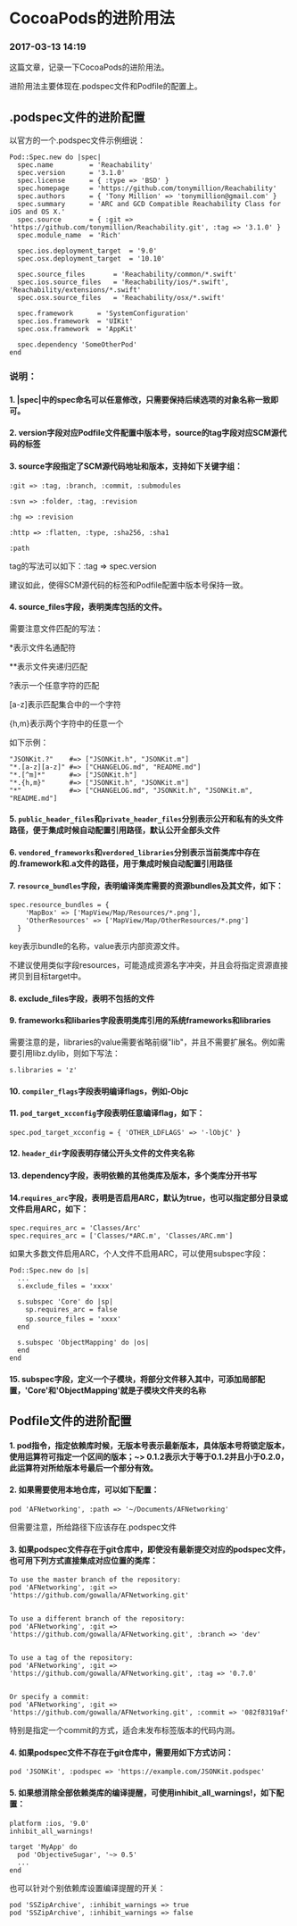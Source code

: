 # CocoaPods的进阶用法

### 2017-03-13 14:19

这篇文章，记录一下CocoaPods的进阶用法。

进阶用法主要体现在.podspec文件和Podfile的配置上。

## .podspec文件的进阶配置

以官方的一个.podspec文件示例细说：

```
Pod::Spec.new do |spec|
  spec.name         = 'Reachability'
  spec.version      = '3.1.0'
  spec.license      = { :type => 'BSD' }
  spec.homepage     = 'https://github.com/tonymillion/Reachability'
  spec.authors      = { 'Tony Million' => 'tonymillion@gmail.com' }
  spec.summary      = 'ARC and GCD Compatible Reachability Class for iOS and OS X.'
  spec.source       = { :git => 'https://github.com/tonymillion/Reachability.git', :tag => '3.1.0' }
  spec.module_name  = 'Rich'

  spec.ios.deployment_target  = '9.0'
  spec.osx.deployment_target  = '10.10'

  spec.source_files       = 'Reachability/common/*.swift'
  spec.ios.source_files   = 'Reachability/ios/*.swift', 'Reachability/extensions/*.swift'
  spec.osx.source_files   = 'Reachability/osx/*.swift'

  spec.framework      = 'SystemConfiguration'
  spec.ios.framework  = 'UIKit'
  spec.osx.framework  = 'AppKit'

  spec.dependency 'SomeOtherPod'
end
```
 
### 说明：
#### 1. |spec|中的spec命名可以任意修改，只需要保持后续选项的对象名称一致即可。

#### 2. version字段对应Podfile文件配置中版本号，source的tag字段对应SCM源代码的标签

#### 3. source字段指定了SCM源代码地址和版本，支持如下关键字组：

```
:git => :tag, :branch, :commit, :submodules

:svn => :folder, :tag, :revision

:hg => :revision

:http => :flatten, :type, :sha256, :sha1

:path
```
tag的写法可以如下：:tag => spec.version

建议如此，使得SCM源代码的标签和Podfile配置中版本号保持一致。

#### 4. source_files字段，表明类库包括的文件。

需要注意文件匹配的写法：

*表示文件名通配符

**表示文件夹递归匹配

?表示一个任意字符的匹配

[a-z]表示匹配集合中的一个字符

{h,m}表示两个字符中的任意一个

如下示例：

```
"JSONKit.?"    #=> ["JSONKit.h", "JSONKit.m"]
"*.[a-z][a-z]" #=> ["CHANGELOG.md", "README.md"]
"*.[^m]*"      #=> ["JSONKit.h"]
"*.{h,m}"      #=> ["JSONKit.h", "JSONKit.m"]
"*"            #=> ["CHANGELOG.md", "JSONKit.h", "JSONKit.m", "README.md"]
```

#### 5. ```public_header_files```和```private_header_files```分别表示公开和私有的头文件路径，便于集成时候自动配置引用路径，默认公开全部头文件

#### 6. ```vendored_frameworks```和```verdored_libraries```分别表示当前类库中存在的.framework和.a文件的路径，用于集成时候自动配置引用路径

#### 7. ```resource_bundles```字段，表明编译类库需要的资源bundles及其文件，如下：

```
spec.resource_bundles = {
    'MapBox' => ['MapView/Map/Resources/*.png'],
    'OtherResources' => ['MapView/Map/OtherResources/*.png']
  }
```

key表示bundle的名称，value表示内部资源文件。

不建议使用类似字段resources，可能造成资源名字冲突，并且会将指定资源直接拷贝到目标target中。

#### 8. exclude_files字段，表明不包括的文件

#### 9. frameworks和libaries字段表明类库引用的系统frameworks和libraries

需要注意的是，libraries的value需要省略前缀"lib"，并且不需要扩展名。例如需要引用libz.dylib，则如下写法：

```s.libraries = 'z'```
 

 

#### 10. ```compiler_flags```字段表明编译flags，例如-Objc

#### 11. ```pod_target_xcconfig```字段表明任意编译flag，如下：

```spec.pod_target_xcconfig = { 'OTHER_LDFLAGS' => '-lObjC' }```

#### 12. ```header_dir```字段表明存储公开头文件的文件夹名称

#### 13. dependency字段，表明依赖的其他类库及版本，多个类库分开书写

#### 14.```requires_arc```字段，表明是否启用ARC，默认为true，也可以指定部分目录或文件启用ARC，如下：

```
spec.requires_arc = 'Classes/Arc'
spec.requires_arc = ['Classes/*ARC.m', 'Classes/ARC.mm']
```

如果大多数文件启用ARC，个人文件不启用ARC，可以使用subspec字段：

```
Pod::Spec.new do |s|
  ...
  s.exclude_files = 'xxxx'

  s.subspec 'Core' do |sp|
    sp.requires_arc = false
    sp.source_files = 'xxxx'　　
  end

  s.subspec 'ObjectMapping' do |os|
  end
end
```

#### 15. subspec字段，定义一个子模块，将部分文件移入其中，可添加局部配置，'Core'和'ObjectMapping'就是子模块文件夹的名称

## Podfile文件的进阶配置

#### 1. pod指令，指定依赖库时候，无版本号表示最新版本，具体版本号将锁定版本，使用运算符可指定一个区间的版本；~> 0.1.2表示大于等于0.1.2并且小于0.2.0，此运算符对所给版本号最后一个部分有效。

#### 2. 如果需要使用本地仓库，可以如下配置：

```pod 'AFNetworking', :path => '~/Documents/AFNetworking'```

但需要注意，所给路径下应该存在.podspec文件 

#### 3. 如果podspec文件存在于git仓库中，即使没有最新提交对应的podspec文件，也可用下列方式直接集成对应位置的类库：

```
To use the master branch of the repository:
pod 'AFNetworking', :git => 'https://github.com/gowalla/AFNetworking.git'


To use a different branch of the repository:
pod 'AFNetworking', :git => 'https://github.com/gowalla/AFNetworking.git', :branch => 'dev'


To use a tag of the repository:
pod 'AFNetworking', :git => 'https://github.com/gowalla/AFNetworking.git', :tag => '0.7.0'


Or specify a commit:
pod 'AFNetworking', :git => 'https://github.com/gowalla/AFNetworking.git', :commit => '082f8319af'
```

特别是指定一个commit的方式，适合未发布标签版本的代码内测。 

#### 4. 如果podspec文件不存在于git仓库中，需要用如下方式访问：

```pod 'JSONKit', :podspec => 'https://example.com/JSONKit.podspec'```
 

#### 5. 如果想消除全部依赖类库的编译提醒，可使用inhibit_all_warnings!，如下配置：

```
platform :ios, '9.0'
inhibit_all_warnings!

target 'MyApp' do
  pod 'ObjectiveSugar', '~> 0.5'
  ...
end
```

也可以针对个别依赖库设置编译提醒的开关：

```
pod 'SSZipArchive', :inhibit_warnings => true
pod 'SSZipArchive', :inhibit_warnings => false
```